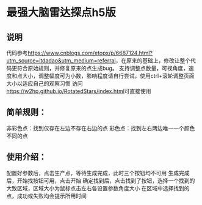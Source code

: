 # 最强大脑雷达探点h5版
## 说明
代码参考<https://www.cnblogs.com/etopx/p/6687124.html?utm_source=itdadao&utm_medium=referral>，在原来的基础上，修改让整个代码更符合原始规则，并修复原来的点生成bug。
支持调整点数量，可视角度，速度和点大小，调整幅度可为小数，影响程度请自行尝试，使用ctrl+滚轮调整页面大小以适应自己的观察习惯
访问<https://w2hp.github.io/RotatedStars/index.html>可直接使用
## 简单规则：
非彩色点：找到仅存在左边不存在右边的点
彩色点：找到左右两边唯一一个颜色不同的点
## 使用介绍：
配置好参数后，点击生产点，等待生成完成，此时三个按钮均不可用
生成完成后，开始找按钮可用，点击开始
确定找到后，点击找到了按钮，选择一个找到的大致区域，区域大小为鼠标点击左右各设置参数角度大小
在区域中选择找到的点，成功或失败均会提示所用时间
